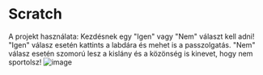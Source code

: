 # Scratch
A projekt használata:
Kezdésnek egy "Igen" vagy "Nem" választ kell adni!
"Igen" válasz esetén kattints a labdára és mehet is a passzolgatás.
"Nem" válasz esetén szomorú lesz a kislány és a közönség is kinevet, hogy nem sportolsz!
![image](https://user-images.githubusercontent.com/123948881/220146239-cec4492a-691f-4711-9703-b924187c03fc.png)


